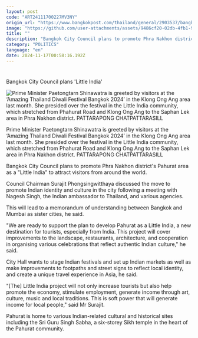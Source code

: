 ```yaml
---
layout: post
code: "ART24111700227MV3NY"
origin_url: "https://www.bangkokpost.com/thailand/general/2903537/bangkok-city-council-plans-little-india"
image: "https://github.com/user-attachments/assets/9486cf20-02db-4fb1-9ed0-f7e466f4001c"
title: ""
description: "Bangkok City Council plans to promote Phra Nakhon district"
category: "POLITICS"
language: "en"
date: 2024-11-17T00:58:16.192Z
---
```


# 

Bangkok City Council plans 'Little India'

![Prime Minister Paetongtarn Shinawatra is greeted by visitors at the ‘Amazing Thailand Diwali Festival  Bangkok 2024’ in the Klong Ong Ang area last month. She presided over the festival in the Little India community, which stretched from Phahurat Road and Klong Ong Ang to the Saphan Lek area in Phra  Nakhon district. PATTARAPONG CHATPATTARASILL](https://github.com/user-attachments/assets/bf046264-3aa6-430b-84d2-2b7956ab4a7b)

Prime Minister Paetongtarn Shinawatra is greeted by visitors at the ‘Amazing Thailand Diwali Festival Bangkok 2024’ in the Klong Ong Ang area last month. She presided over the festival in the Little India community, which stretched from Phahurat Road and Klong Ong Ang to the Saphan Lek area in Phra Nakhon district. PATTARAPONG CHATPATTARASILL

Bangkok City Council plans to promote Phra Nakhon district's Pahurat area as a "Little India" to attract visitors from around the world.

Council Chairman Surajit Phongsingwitthaya discussed the move to promote Indian identity and culture in the city following a meeting with Nagesh Singh, the Indian ambassador to Thailand, and various agencies.

This will lead to a memorandum of understanding between Bangkok and Mumbai as sister cities, he said.

"We are ready to support the plan to develop Pahurat as a Little India, a new destination for tourists, especially from India. This project will cover improvements to the landscape, restaurants, architecture, and cooperation in organising various celebrations that reflect authentic Indian culture," he said.

City Hall wants to stage Indian festivals and set up Indian markets as well as make improvements to footpaths and street signs to reflect local identity, and create a unique travel experience in Asia, he said.

"\[The\] Little India project will not only increase tourists but also help promote the economy, stimulate employment, generate income through art, culture, music and local traditions. This is soft power that will generate income for local people," said Mr Surajit.

Pahurat is home to various Indian-related cultural and historical sites including the Sri Guru Singh Sabha, a six-storey Sikh temple in the heart of the Pahurat community.